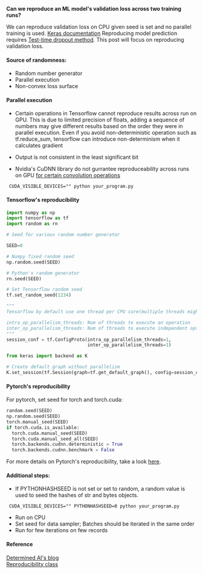 **Can we reproduce an ML model's validation loss across two training runs?**

We can reproduce validation loss on CPU given seed is set and no parallel training is used. [Keras documentation](https://keras.io/getting-started/faq/#how-can-i-obtain-reproducible-results-using-keras-during-development)
Reproducing model prediction requires [Test-time dropout method](https://tensorchiefs.github.io/bbs/files/dropouts-brownbag.pdf). This post will focus on reproducing validation loss.

#### Source of randomness:  
* Random number generator
* Parallel execution
* Non-convex loss surface

#### Parallel execution
- Certain operations in Tensorflow cannot reproduce results across run on GPU. This is due to limited precision of floats, adding a sequence of numbers may give different results based on the order they were in parallel execution. Even if you avoid non-deterministic operation such as tf.reduce_sum, tensorflow can introduce non-determinism when it calculates gradient

- Output is not consistent in the least significant bit  
  
- Nvidia's CuDNN library do not gurrantee reproduceability across runs on GPU [for certain convolution operations](https://docs.nvidia.com/deeplearning/sdk/cudnn-developer-guide/index.html#reproducibility)
 
```
 CUDA_VISIBLE_DEVICES="" python your_program.py
```

#### Tensorflow's reproducibility

```python
import numpy as np
import tensorflow as tf
import random as rn

# Seed for various random number generator

SEED=0

# Numpy fixed random seed
np.random.seed(SEED)

# Python's random generator
rn.seed(SEED)

# Set Tensorflow random seed
tf.set_random_seed(1234)

"""
Tensorflow by default use one thread per CPU core(multiple threads might give you different results)  

intra_op_parallelism_threads: Num of threads to execute an operation
inter_op_parallelism_threads: Num of threads to execute independent ops
"""
session_conf = tf.ConfigProto(intra_op_parallelism_threads=1,
                              inter_op_parallelism_threads=1)

from keras import backend as K

# Create default graph without parallelism
K.set_session(tf.Session(graph=tf.get_default_graph(), config=session_conf))
```

#### Pytorch's reproducibility  

For pytorch, set seed for torch and torch.cuda:  
```python  
random.seed(SEED)  
np.random.seed(SEED)  
torch.manual_seed(SEED)   
if torch.cuda.is_available:
  torch.cuda.manual_seed(SEED)
  torch.cuda.manual_seed_all(SEED)
  torch.backends.cudnn.deterministic = True
  torch.backends.cudnn.benchmark = False

```
For more details on Pytorch's reproducibility, take a look [here](https://pytorch.org/docs/stable/notes/randomness.html).  

#### Additional steps:  

* If PYTHONHASHSEED is not set or set to random, a random value is used to seed the hashes of str and bytes objects.  
```
 CUDA_VISIBLE_DEVICES="" PYTHONHASHSEED=0 python your_program.py
```

* Run on CPU
* Set seed for data sampler; Batches should be iterated in the same order 
* Run for few iterations on few records

#### Reference
[Determined AI's blog](https://determined.ai/blog/reproducibility-in-ml/)  
[Reproducibility class](https://drive.google.com/file/d/1spuQo08_qnq0To-bRIkUFQfu3VhhV4Ww/view)
